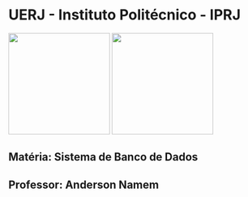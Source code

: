 # UERJ - Instituto Politécnico - IPRJ

<img src="https://upload.wikimedia.org/wikipedia/pt/e/e2/Logo_uerj_cor.gif" width="200"/>
<img src="https://upload.wikimedia.org/wikipedia/commons/9/9b/Logo-iprj.png" width="200"/>

## Matéria: Sistema de Banco de Dados
## Professor: Anderson Namem